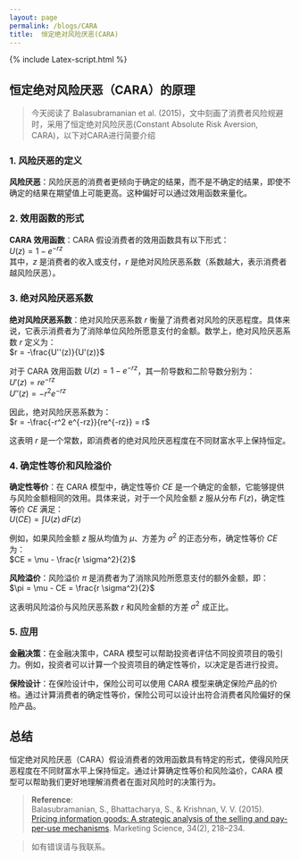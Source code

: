 ```yaml
---
layout: page
permalink: /blogs/CARA
title:  恒定绝对风险厌恶(CARA)
---
```

{% include Latex-script.html %}



## 恒定绝对风险厌恶（CARA）的原理
> 今天阅读了 Balasubramanian et al. (2015)，文中刻画了消费者风险规避时，采用了恒定绝对风险厌恶(Constant Absolute Risk Aversion, CARA)，以下对CARA进行简要介绍

### 1. 风险厌恶的定义
**风险厌恶**：风险厌恶的消费者更倾向于确定的结果，而不是不确定的结果，即使不确定的结果在期望值上可能更高。这种偏好可以通过效用函数来量化。

### 2. 效用函数的形式
**CARA 效用函数**：CARA 假设消费者的效用函数具有以下形式：  
$U(z) = 1 - e^{-rz}$  
其中，$z$ 是消费者的收入或支付，$r$ 是绝对风险厌恶系数（系数越大，表示消费者越风险厌恶）。

### 3. 绝对风险厌恶系数
**绝对风险厌恶系数**：绝对风险厌恶系数 $r$ 衡量了消费者对风险的厌恶程度。具体来说，它表示消费者为了消除单位风险所愿意支付的金额。数学上，绝对风险厌恶系数 $r$ 定义为：  
$r = -\frac{U''(z)}{U'(z)}$  

对于 CARA 效用函数 $U(z) = 1 - e^{-rz}$，其一阶导数和二阶导数分别为：  
$U'(z) = re^{-rz}$  
$U''(z) = -r^2 e^{-rz}$  

因此，绝对风险厌恶系数为：  
$r = -\frac{-r^2 e^{-rz}}{re^{-rz}} = r$  

这表明 $r$ 是一个常数，即消费者的绝对风险厌恶程度在不同财富水平上保持恒定。

### 4. 确定性等价和风险溢价
**确定性等价**：在 CARA 模型中，确定性等价 $CE$ 是一个确定的金额，它能够提供与风险金额相同的效用。具体来说，对于一个风险金额 $z$ 服从分布 $F(z)$，确定性等价 $CE$ 满足：  
$U(CE) = \int U(z) \, dF(z)$  

例如，如果风险金额 $z$ 服从均值为 $\mu$、方差为 $\sigma^2$ 的正态分布，确定性等价 $CE$ 为：  
$CE = \mu - \frac{r \sigma^2}{2}$  

**风险溢价**：风险溢价 $\pi$ 是消费者为了消除风险所愿意支付的额外金额，即：  
$\pi = \mu - CE = \frac{r \sigma^2}{2}$  

这表明风险溢价与风险厌恶系数 $r$ 和风险金额的方差 $\sigma^2$ 成正比。

### 5. 应用
**金融决策**：在金融决策中，CARA 模型可以帮助投资者评估不同投资项目的吸引力。例如，投资者可以计算一个投资项目的确定性等价，以决定是否进行投资。  

**保险设计**：在保险设计中，保险公司可以使用 CARA 模型来确定保险产品的价格。通过计算消费者的确定性等价，保险公司可以设计出符合消费者风险偏好的保险产品。

## 总结
恒定绝对风险厌恶（CARA）假设消费者的效用函数具有特定的形式，使得风险厌恶程度在不同财富水平上保持恒定。通过计算确定性等价和风险溢价，CARA 模型可以帮助我们更好地理解消费者在面对风险时的决策行为。

>**Reference**: <br>
Balasubramanian, S., Bhattacharya, S., & Krishnan, V. V. (2015). [Pricing information goods: A strategic analysis of the selling and pay-per-use mechanisms](https://doi.org/10.1287/mksc.2014.0894). Marketing Science, 34(2), 218–234. 


> 如有错误请与我联系。